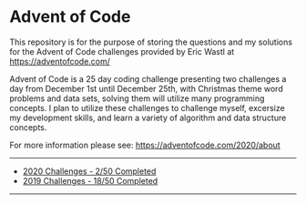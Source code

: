 # Advent of Code

This repository is for the purpose of storing the questions and my solutions for the Advent of Code challenges provided by Eric Wastl at https://adventofcode.com/

Advent of Code is a 25 day coding challenge presenting two challenges a day from December 1st until December 25th, with Christmas theme word problems and data sets, solving them will utilize many programming concepts. I plan to utilize these challenges to challenge myself, excersize my development skills, and learn a variety of algorithm and data structure concepts.

For more information please see: https://adventofcode.com/2020/about

---

- [2020 Challenges - 2/50 Completed](https://github.com/BeckTimothy/Advent-of-Code/blob/master/2020/README.md)
- [2019 Challenges - 18/50 Completed](https://github.com/BeckTimothy/Advent-of-Code/blob/master/2019/README.md)

---


